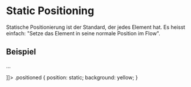 # Static Positioning

Statische Positionierung ist der Standard, der jedes Element hat. Es heisst einfach: "Setze das Element in seine normale Position im Flow".

## Beispiel

<tabs>
    <tab title="HTML">
        <code-block lang="html">
            <![CDATA[
                <p class="positioned">…</p>
            ]]>
        </code-block>
    </tab>
    <tab title="CSS">
        <code-block lang="css">
            .positioned {
              position: static;
              background: yellow;
            }
        </code-block>
    </tab>
</tabs>
